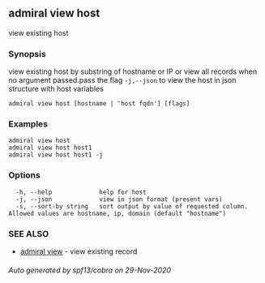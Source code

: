 ## admiral view host

view existing host

### Synopsis

view existing host by substring of hostname or IP or view all records when no argument passed.pass the flag `-j,--json` to view the host in json structure with host variables

```
admiral view host [hostname | 'host fqdn'] [flags]
```

### Examples

```
admiral view host
admiral view host host1
admiral view host host1 -j
```

### Options

```
  -h, --help             help for host
  -j, --json             view in json format (present vars)
  -s, --sort-by string   sort output by value of requested column. Allowed values are hostname, ip, domain (default "hostname")
```

### SEE ALSO

* [admiral view](admiral_view.md)	 - view existing record

###### Auto generated by spf13/cobra on 29-Nov-2020
